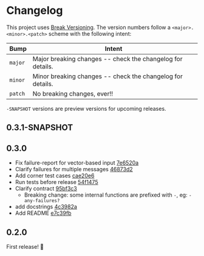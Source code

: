 # Changelog

This project uses [Break Versioning][breakver]. The version numbers follow a
`<major>.<minor>.<patch>` scheme with the following intent:

| Bump    | Intent                                                     |
| ------- | ---------------------------------------------------------- |
| `major` | Major breaking changes -- check the changelog for details. |
| `minor` | Minor breaking changes -- check the changelog for details. |
| `patch` | No breaking changes, ever!!                                |

`-SNAPSHOT` versions are preview versions for upcoming releases.

[breakver]: https://github.com/ptaoussanis/encore/blob/master/BREAK-VERSIONING.md

## 0.3.1-SNAPSHOT

## 0.3.0

- Fix failure-report for vector-based input [7e6520a](https://github.com/ilmoraunio/conjtest-clj/commit/7e6520a9c600417e487dc5959a9871ece8400725)
- Clarify failures for multiple messages [46873d2](https://github.com/ilmoraunio/conjtest-clj/commit/46873d2c2484f3554db92d02b15cbdbcf7fba8d2)
- Add corner test cases [cae20e6](https://github.com/ilmoraunio/conjtest-clj/commit/cae20e6b29528a294a0b87b5d4d18a53ce24884e)
- Run tests before release [54f1475](https://github.com/ilmoraunio/conjtest-clj/commit/54f147572fded9b29a74e8f2081c6658b1bbdad0)
- Clarify contract [95bf3c3](https://github.com/ilmoraunio/conjtest-clj/commit/95bf3c334298a0ffa4fcd943b5caa1094db2b563)
  - Breaking change: some internal functions are prefixed with `-`, eg: `-any-failures?`
- add docstrings [4c3982a](https://github.com/ilmoraunio/conjtest-clj/commit/4c3982acb7f3eef95d0d002576c457d2bac0970b)
- Add README [e7c39fb](https://github.com/ilmoraunio/conjtest-clj/commit/e7c39fb10851cf1d2e97de0076966f4197439c0e)

## 0.2.0

First release! 🎉
